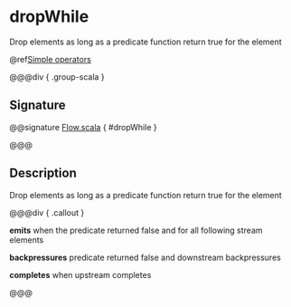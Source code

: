 # dropWhile

Drop elements as long as a predicate function return true for the element

@ref[Simple operators](../index.md#simple-operators)

@@@div { .group-scala }

## Signature

@@signature [Flow.scala](/akka-stream/src/main/scala/akka/stream/scaladsl/Flow.scala) { #dropWhile }

@@@

## Description

Drop elements as long as a predicate function return true for the element


@@@div { .callout }

**emits** when the predicate returned false and for all following stream elements

**backpressures** predicate returned false and downstream backpressures

**completes** when upstream completes

@@@

